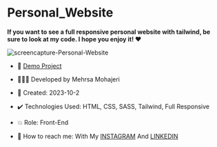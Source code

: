 # Personal_Website

**If you want to see a full responsive personal website with tailwind, be sure to look at my code. I hope you enjoy it! ♥️**       

![screencapture-Personal-Website](https://github.com/user-attachments/assets/330c7058-a5f9-4d40-8eaa-6c118035376a)


- 🔗 [Demo Project](https://mehrsa-mohajeri-developer.github.io/Personal_Website_Tailwind_Project_9/)
  
- 👩🏻‍💻 Developed by Mehrsa Mohajeri 

- 📆 Created: 2023-10-2

- ✔️ Technologies Used: HTML, CSS, SASS, Tailwind, Full Responsive

- 💥 Role: Front-End

- 📲 How to reach me: With My [INSTAGRAM](https://www.instagram.com/mehrsa_mohajeri_developer/profilecard/?igsh=MTJ5NHBwNGVja2ZlNw%3D%3D) And [LINKEDIN](https://www.linkedin.com/in/mehrsamohajeri)

